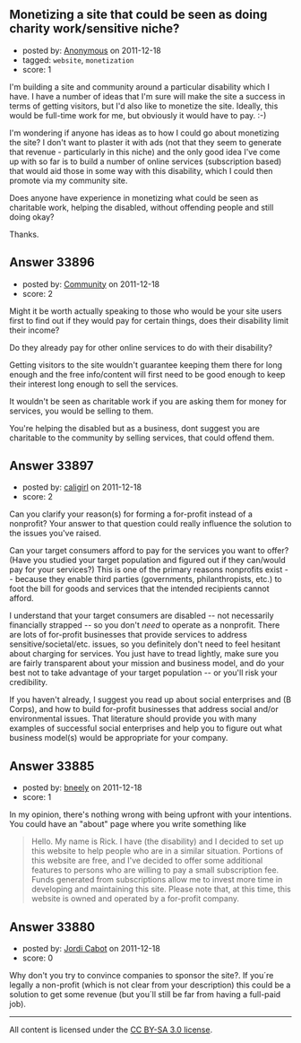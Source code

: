 ## Monetizing a site that could be seen as doing charity work/sensitive niche?

- posted by: [Anonymous](https://stackexchange.com/users/-1/11482-anonymous) on 2011-12-18
- tagged: `website`, `monetization`
- score: 1

I'm building a site and community around a particular disability which I have. I have a number of ideas that I'm sure will make the site a success in terms of getting visitors, but I'd also like to monetize the site. Ideally, this would be full-time work for me, but obviously it would have to pay. :-)

I'm wondering if anyone has ideas as to how I could go about monetizing the site? I don't want to plaster it with ads (not that they seem to generate that revenue - particularly in this niche) and the only good idea I've come up with so far is to build a number of online services (subscription based) that would aid those in some way with this disability, which I could then promote via my community site.

Does anyone have experience in monetizing what could be seen as charitable work, helping the disabled, without offending people and still doing okay?

Thanks.


## Answer 33896

- posted by: [Community](https://stackexchange.com/users/-1/-1-community) on 2011-12-18
- score: 2

Might it be worth actually speaking to those who would be your site users first to find out if they would pay for certain things, does their disability limit their income?

Do they already pay for other online services to do with their disability? 

Getting visitors to the site wouldn't guarantee keeping them there for long enough and the free info/content will first need to be good enough to keep their interest long enough to sell the services.

It wouldn't be seen as charitable work if you are asking them for money for services, you would be selling to them. 

You're helping the disabled but as a business, dont suggest you are charitable to the community by selling services, that could offend them.


## Answer 33897

- posted by: [caligirl](https://stackexchange.com/users/-1/14963-caligirl) on 2011-12-18
- score: 2

Can you clarify your reason(s) for forming a for-profit instead of a nonprofit? Your answer to that question could really influence the solution to the issues you've raised.

Can your target consumers afford to pay for the services you want to offer? (Have you studied your target population and figured out if they can/would pay for your services?) This is one of the primary reasons nonprofits exist -- because they enable third parties (governments, philanthropists, etc.) to foot the bill for goods and services that the intended recipients cannot afford.

I understand that your target consumers are disabled -- not necessarily financially strapped -- so you don't *need* to operate as a nonprofit. There are lots of for-profit businesses that provide services to address sensitive/societal/etc. issues, so you definitely don't need to feel hesitant about charging for services. You just have to tread lightly, make sure you are fairly transparent about your mission and business model, and do your best not to take advantage of your target population -- or you'll risk your credibility.

If you haven't already, I suggest you read up about social enterprises and (B Corps), and how to build for-profit businesses that address social and/or environmental issues. That literature should provide you with many examples of successful social enterprises and help you to figure out what business model(s) would be appropriate for your company.


## Answer 33885

- posted by: [bneely](https://stackexchange.com/users/-1/14957-bneely) on 2011-12-18
- score: 1

In my opinion, there's nothing wrong with being upfront with your intentions. You could have an "about" page where you write something like

> Hello. My name is Rick. I have (the disability) and I decided to set up this website to help people who are in a similar situation. Portions of this website are free, and I've decided to offer some additional features to persons who are willing to pay a small subscription fee. Funds generated from subscriptions allow me to invest more time in developing and maintaining this site. Please note that, at this time, this website is owned and operated by a for-profit company.



## Answer 33880

- posted by: [Jordi Cabot](https://stackexchange.com/users/-1/12150-jordi-cabot) on 2011-12-18
- score: 0

Why don't you try to convince companies to sponsor the site?. If you´re legally a non-profit (which is not clear from your description) this could be a solution to get some revenue  (but you´ll still be far from having a full-paid job). 




---

All content is licensed under the [CC BY-SA 3.0 license](https://creativecommons.org/licenses/by-sa/3.0/).
